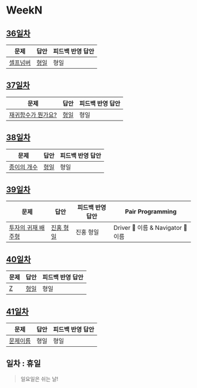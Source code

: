 # WeekN

## [36일차](Day36)

| 문제                                             | 답안                        | 피드백 반영 답안 |
| ------------------------------------------------ | --------------------------- | ---------------- |
| [셀프넘버](https://www.acmicpc.net/problem/4673) | [형일](Day36/bj4673_jhi.js) | 형일             |

## [37일차](Day37)

| 문제                                                        | 답안                         | 피드백 반영 답안 |
| ----------------------------------------------------------- | ---------------------------- | ---------------- |
| [재귀함수가 뭔가요?](https://www.acmicpc.net/problem/17478) | [형일](Day37/bj17478_jhi.js) | 형일             |

## [38일차](Day38)

| 문제                                                | 답안                        | 피드백 반영 답안 |
| --------------------------------------------------- | --------------------------- | ---------------- |
| [종이의 개수](https://www.acmicpc.net/problem/1780) | [형일](Day38/bj1780_jhi.js) | 형일             |

## [39일차](Day39)

| 문제                                                        | 답안      | 피드백 반영 답안 | Pair Programming                   |
| ----------------------------------------------------------- | --------- | ---------------- | ---------------------------------- |
| [투자의 귀재 배주형](https://www.acmicpc.net/problem/19947) | [진홍 형일](Day39/bj19947_kjh.java) | 진홍 형일        | Driver 🚗 이름 & Navigator 🧭 이름 |

## [40일차](Day40)

| 문제                                      | 답안                        | 피드백 반영 답안 |
| ----------------------------------------- | --------------------------- | ---------------- |
| [Z](https://www.acmicpc.net/problem/1074) | [형일](Day40/bj1074_jhi.js) | 형일             |

## [41일차](Day41)

| 문제                 | 답안 | 피드백 반영 답안 |
| -------------------- | ---- | ---------------- |
| [문제이름](문제링크) | 형일 | 형일             |

## 일차 : 휴일

> 일요일은 쉬는 날!
